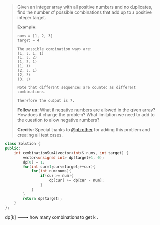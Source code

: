 > Given an integer array with all positive numbers and no duplicates, find the number of possible combinations that add up to a positive integer target.
>
> **Example:**
>
> ```
> nums = [1, 2, 3]
> target = 4
> 
> The possible combination ways are:
> (1, 1, 1, 1)
> (1, 1, 2)
> (1, 2, 1)
> (1, 3)
> (2, 1, 1)
> (2, 2)
> (3, 1)
> 
> Note that different sequences are counted as different combinations.
> 
> Therefore the output is 7.
> ```
>
>  
>
> **Follow up:**
> What if negative numbers are allowed in the given array?
> How does it change the problem?
> What limitation we need to add to the question to allow negative numbers?
>
> **Credits:**
> Special thanks to [@pbrother](https://leetcode.com/pbrother/) for adding this problem and creating all test cases.

```cpp
class Solution {
public:
    int combinationSum4(vector<int>& nums, int target) {
        vector<unsigned int> dp(target+1, 0);
        dp[0] = 1;
        for(int cur=1;cur<=target;++cur){
            for(int num:nums){
                if(cur >= num){
                    dp[cur] += dp[cur - num];
                }
            }
        }
        return dp[target];
    }
};
```

dp[k] ---> how many combinations to get k .
